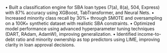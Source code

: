 •	Built a classification engine for SBA loan types (7(a), 8(a), 504, Express) with 87% accuracy using XGBoost, TabTransformer, and Neural Nets.
•	Increased minority class recall by 30%+ through SMOTE and oversampling on a 100K+ synthetic dataset with realistic SBA constraints.
•	Optimized model performance using advanced hyperparameter tuning techniques (DART, RAdam, AdamW), improving generalization.
•	Identified income-to-debt ratio and minority ownership as top predictors using LIME, improving clarity in loan approval decisions.

